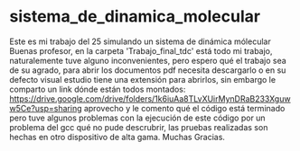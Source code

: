 # sistema_de_dinamica_molecular
Este es mi trabajo del 25 simulando un sistema de dinámica mólecular 
Buenas profesor, en la carpeta 'Trabajo_final_tdc' está todo mi trabajo, naturalemente tuve alguno inconvenientes, pero espero qué el trabajo sea de su agrado, para abrir los documentos pdf necesita descargarlo o en su defecto visual estudio tiene una extensión para abrirlos, sin embargo le comparto un link dónde están todos montados: https://drive.google.com/drive/folders/1k6iuAa8TLvXUirMynDRaB233Xguww5Ce?usp=sharing
aprovecho y le comento qué el código está terminado pero tuve algunos problemas con la ejecución de este código por un problema del gcc qué no pude descrubrir, las pruebas realizadas son hechas en otro dispositivo de alta gama. Muchas Gracias. 
